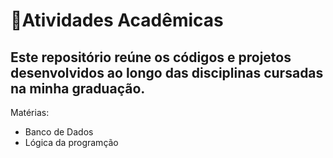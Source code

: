 # 📝Atividades Acadêmicas 
Este repositório reúne os códigos e projetos desenvolvidos ao longo das disciplinas cursadas na minha graduação.
---
Matérias:
- Banco de Dados
- Lógica da programção
